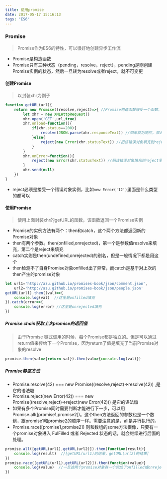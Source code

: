```yaml
---
title: 使用promise
date: 2017-05-17 15:16:13
tags: "ES6"
---
```

### Promise
> Promise作为ES6的特性，可以很好地创建异步工作流

- Promise是构造函数
- Promise只有三种状态（pending，resolve，reject），pending是刚创建Promise实例的状态，然后一旦转为resolve或者reject，就不可变更

#### 创建Promise
> 以封装xhr为例子

``` javascript
function getURL(url){
    return new Promise((resolve,reject)=>{ //Promise构造函数接受一个函数，这个函数接受两个参数
        let xhr = new XMLHttpRequest()
        xhr.open('GET',url,true) 
        xhr.onload=function(){
            if(xhr.status==200){
                resolve(JSON.parse(xhr.responseText)) //如果成功响应，那么把这个值填充到resolve
            }else{
                reject(new Error(xhr.statusText)) //把该错误对象填充到reject里面
            }
        }
        xhr.onError=function(){
            reject(new Error(xhr.statusText)) //把该错误对象填充到reject里面
        }
        xhr.send(null)
    })
}
```

- reject必须是接受一个错误对象实例，比如`new Error('12')`里面是什么类型的都可以

#### 使用Promise
> 使用上面封装xhr的getURL的函数，该函数返回一个Promise实例

- Promise的实例方法有两个：then和catch，这个两个方法都返回新的Promise对象
- then有两个参数。then(onfilled,onrejected)，第一个是参数值resolve来填充，第二个是reject来填充
- catch实则是then(undefined,onrejected)的别名，但是一般情况下都是用这个
- then检测不了自身Promise对象onfilled出了异常，而catch是基于对上次的then产生的promise对象

``` javascript
let url1='http://azu.github.io/promises-book/json/comment.json',
    url2='http://azu.github.io/promises-book/json/people.json'
getURL(url1).then((val)=>{
    console.log(val)  //这里是onfilled填充
}).catch(error=>{
    console.log(error) //这里是onrejected填充
})
```

##### Promise chain获取上次promise的返回值
> 由于Promise 链式调用的时候，每个Promise都是独立的。但是可以通过return值来传给下一个Promise，因为return了值是填充了当前Promise对象的resolve
``` javascript
promise.then(val=>{return val}).then(val=>{console.log(val)})
```
##### Promise静态方法
- Promise.resolve(42) === new Promise((resolve,reject)=>resolve(42)) ,是它的语法糖
- Promise.reject(new Error(42)) === new Promise((resolve,reject)=>reject(new Error(42))) 是它的语法糖
- 如果有多个Promise同时需要判断才能进行下一步，可以用Promise.all([promise1,promise2])。这个then方法返回的参数也是一个数组，跟promise1和promise2的顺序一样。需要注意的是，all是并行执行的。
- Promise.race([promise1,promise2]) 则和数组的some方法很像，只要有一个promise对象进入 FulFilled 或者 Rejected 状态的话，就会继续进行后面的处理。

``` javascript
promise.all([getURL(url1),getURL(url2)]).then(function(result){
    console.log(result)  //[getURL(url1)的结果，getURL(url2)的结果]
})
promise.race([getURL(url1),getURL(url2)]).then(function(value){
    console.log(value)  //一旦这两个promise对象有一个完成了onfilled或onrejected状态，那么就会进行后续的then，所以这里then的参数只有一个value。但不并不会影响其他promise对象的进行，只是它们的结果值不会出现在then的里面
})
```
